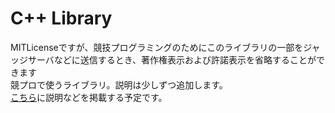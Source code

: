 # C++ Library
MITLicenseですが、競技プログラミングのためにこのライブラリの一部をジャッジサーバなどに送信するとき、著作権表示および許諾表示を省略することができます<br>
競プロで使うライブラリ。説明は少しずつ追加します。<br>
[こちら](https://mtsaka.github.io/library)に説明などを掲載する予定です。<br>